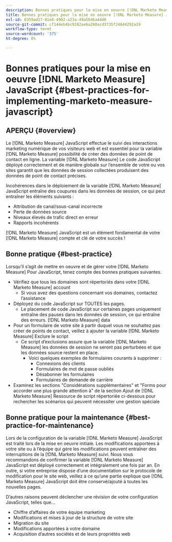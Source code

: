 ```yaml
---
description: Bonnes pratiques pour la mise en oeuvre [!DNL Marketo Measure] JavaScript - [!DNL Marketo Measure] - Documentation du produit
title: Bonnes pratiques pour la mise en oeuvre [!DNL Marketo Measure] JavaScript
exl-id: 0359ad27-81e8-4902-a23a-49a5646a44d0
source-git-commit: cf144eb4bc9282ae6a260acd3735f24644292a19
workflow-type: tm+mt
source-wordcount: '375'
ht-degree: 0%

---
```


# Bonnes pratiques pour la mise en oeuvre [!DNL Marketo Measure] JavaScript {#best-practices-for-implementing-marketo-measure-javascript}

## APERÇU {#overview}

Le [!DNL Marketo Measure] JavaScript effectue le suivi des interactions marketing numérique de vos visiteurs web et est essentiel pour la variable [!DNL Marketo Measure] possibilité de créer des données de point de contact en ligne. La variable [!DNL Marketo Measure] Le code JavaScript déployé correctement et de manière globale sur l’ensemble de votre ou vos sites garantit que les données de session collectées produisent des données de point de contact précises.

Incohérences dans le déploiement de la variable [!DNL Marketo Measure] JavaScript entraîne des coupures dans les données de session, ce qui peut entraîner les éléments suivants :

* Attribution de canal/sous-canal incorrecte
* Perte de données source
* Niveaux élevés de trafic direct en erreur
* Rapports incohérents

[!DNL Marketo Measure] JavaScript est un élément fondamental de votre [!DNL Marketo Measure] compte et clé de votre succès !

## Bonne pratique {#best-practice}

Lorsqu’il s’agit de mettre en oeuvre et de gérer votre [!DNL Marketo Measure] Pour JavaScript, tenez compte des bonnes pratiques suivantes.

* Vérifiez que tous les domaines sont répertoriés dans votre [!DNL Marketo Measure] account
   * Si vous avez des questions concernant vos domaines, contactez l’assistance
* Déployez du code JavaScript sur TOUTES les pages.
   * Le placement de code JavaScript sur certaines pages uniquement entraîne des pauses dans les données de session, ce qui entraîne des erreurs. [!DNL Marketo Measure] data
* Pour un formulaire de votre site à partir duquel vous ne souhaitez pas créer de points de contact, veillez à ajouter la variable [!DNL Marketo Measure] Exclure le script
   * Ce script d’exclusions assure que la variable [!DNL Marketo Measure] les données de session ne seront pas perturbées et que les données source restent en place.
      * Voici quelques exemples de formulaires courants à supprimer :
         * Connexions des clients
         * Formulaires de mot de passe oubliés
         * Désabonner les formulaires
         * Formulaires de demande de carrière
* Examinez les sections &quot;Considérations supplémentaires&quot; et &quot;Forms pour accorder une plus grande attention à&quot; de la section Ajout de [!DNL Marketo Measure] Ressource de script répertoriée ci-dessous pour rechercher les scénarios qui peuvent nécessiter une gestion spéciale

## Bonne pratique pour la maintenance {#best-practice-for-maintenance}

Lors de la configuration de la variable [!DNL Marketo Measure] JavaScript est traité lors de la mise en oeuvre initiale. Les modifications apportées à votre site ou à l’équipe qui gère les modifications peuvent entraîner des interruptions de la [!DNL Marketo Measure] suivi. Nous vous recommandons de confirmer la variable [!DNL Marketo Measure] JavaScript est déployé correctement et intégralement une fois par an. En outre, si votre entreprise dispose d’une documentation sur le protocole de modification pour le site web, veillez à ce qu’une partie explique que [!DNL Marketo Measure] JavaScript doit être conservé/ajouté à toutes les nouvelles pages.

D’autres raisons peuvent déclencher une révision de votre configuration JavaScript, telles que...

* Chiffre d’affaires de votre équipe marketing
* Modifications et mises à jour de la structure de votre site
* Migration du site
* Modifications apportées à votre domaine
* Acquisition d’autres sociétés et de leurs propriétés web
